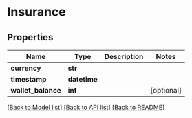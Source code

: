 # Insurance

## Properties
Name | Type | Description | Notes
------------ | ------------- | ------------- | -------------
**currency** | **str** |  | 
**timestamp** | **datetime** |  | 
**wallet_balance** | **int** |  | [optional] 

[[Back to Model list]](../README.md#documentation-for-models) [[Back to API list]](../README.md#documentation-for-api-endpoints) [[Back to README]](../README.md)


